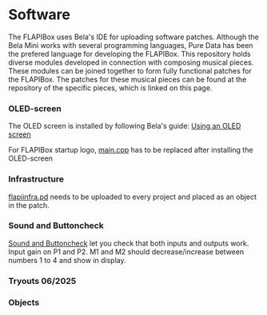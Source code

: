 # Software
The FLAPIBox uses Bela's IDE for uploading software patches. Although the Bela Mini works with several programming languages, Pure Data has been the prefered language for developing the FLAPIBox. This repository holds diverse modules developed in connection with composing musical pieces. These modules can be joined together to form fully functional patches for the FLAPIBox. The patches for these musical pieces can be found at the repository of the specific pieces, which is linked on this page.

### OLED-screen
The OLED screen is installed by following Bela's guide:
[Using an OLED screen](https://learn.bela.io/using-bela/bela-techniques/using-an-oled-screen/)

For FLAPIBox startup logo, [main.cpp](https://github.com/erikstifjell/FLAPIBox/blob/main/software/OLEDscreen/main.cpp) has to be replaced after installing the OLED-screen
### Infrastructure
[flapiinfra.pd](https://github.com/erikstifjell/FLAPIBox/blob/main/software/flapiinfra.pd) needs to be uploaded to every project and placed as an object in the patch.

### Sound and Buttoncheck
[Sound and Buttoncheck](https://github.com/erikstifjell/FLAPIBox/blob/main/software/SoundAndButtonCheck/_main.pd) let you check that both inputs and outputs work. Input gain on P1 and P2. M1 and M2 should decrease/increase between numbers 1 to 4 and show in display.

### Tryouts 06/2025

### Objects
